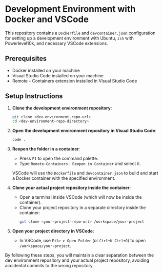 # Development Environment with Docker and VSCode

This repository contains a `Dockerfile` and `devcontainer.json` configuration for setting up a development environment with Ubuntu, `zsh` with Powerlevel10k, and necessary VSCode extensions.

## Prerequisites

- Docker installed on your machine
- Visual Studio Code installed on your machine
- Remote - Containers extension installed in Visual Studio Code

## Setup Instructions

1. **Clone the development environment repository**:
   ```sh
   git clone <dev-environment-repo-url>
   cd <dev-environment-repo-directory>
   ```

2. **Open the development environment repository in Visual Studio Code**:
   ```sh
   code .
   ```

3. **Reopen the folder in a container**:
   - Press `F1` to open the command palette.
   - Type `Remote-Containers: Reopen in Container` and select it.

   VSCode will use the `Dockerfile` and `devcontainer.json` to build and start a Docker container with the specified environment.

4. **Clone your actual project repository inside the container**:
   - Open a terminal inside VSCode (which will now be inside the container).
   - Clone your project repository in a separate directory inside the container:
     ```sh
     git clone <your-project-repo-url> /workspace/your-project
     ```

5. **Open your project directory in VSCode**:
   - In VSCode, use `File > Open Folder` (or `Ctrl+K Ctrl+O`) to open `/workspace/your-project`.

By following these steps, you will maintain a clear separation between the dev environment repository and your actual project repository, avoiding accidental commits to the wrong repository.
